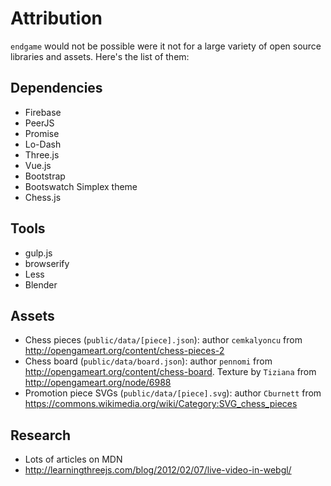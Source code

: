 # Attribution

`endgame` would not be possible were it not for a large variety of
open source libraries and assets. Here's the list of them:

## Dependencies

- Firebase
- PeerJS
- Promise
- Lo-Dash
- Three.js
- Vue.js
- Bootstrap
- Bootswatch Simplex theme
- Chess.js

## Tools

- gulp.js
- browserify
- Less
- Blender

## Assets

- Chess pieces (`public/data/[piece].json`): author `cemkalyoncu` from
  http://opengameart.org/content/chess-pieces-2
- Chess board (`public/data/board.json`): author `pennomi` from
  http://opengameart.org/content/chess-board. Texture by `Tiziana` from
  http://opengameart.org/node/6988
- Promotion piece SVGs (`public/data/[piece].svg`): author `Cburnett` from
  https://commons.wikimedia.org/wiki/Category:SVG_chess_pieces

## Research

- Lots of articles on MDN
- http://learningthreejs.com/blog/2012/02/07/live-video-in-webgl/
